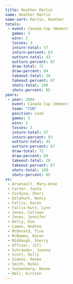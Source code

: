 ```yaml
---
title: Heather Martin
name: Heather Martin
name-sort: Martin, Heather
totals:
 - event: Canada Cup (Women)
   games: 5
   wins: 2
   losses: 3
   inturn-total: 57
   inturn-percent: 83
   outturn-total: 43
   outturn-percent: 87
   draw-total: 72
   draw-percent: 84
   takeout-total: 28
   takeout-percent: 87
   shots-total: 100
   shots-percent: 85
years:
 - year: 2004
   event: Canada Cup (Women)
   team: "CUN"
   position: Lead
   games: 5
   wins: 2
   losses: 3
   inturn-total: 57
   inturn-percent: 83
   outturn-total: 43
   outturn-percent: 87
   draw-total: 72
   draw-percent: 84
   takeout-total: 28
   takeout-percent: 87
   shots-total: 100
   shots-percent: 85
vs:
 - Arsenault, Mary-Anne
 - Carter, Sasha
 - Cordina, Sheri
 - Delahunt, Nancy
 - Fallis, Karen
 - Fallis-Kurz, Lynn
 - Jones, Colleen
 - Jones, Jennifer
 - Kelly, Kim
 - Lawes, Andrea
 - McDonald, Tina
 - McNamee, Karen
 - Middaugh, Sherry
 - Officer, Jill
 - Schraeder, Jeanna
 - Scott, Kelly
 - Simons, Renee
 - Smith, Nikki
 - Sonnenberg, Renee
 - Wall, Kirsten
---
```

